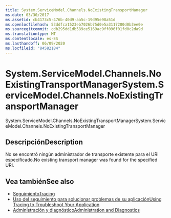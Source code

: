 ```yaml
---
title: System.ServiceModel.Channels.NoExistingTransportManager
ms.date: 03/30/2017
ms.assetid: cb4173c5-476b-40d9-aa5c-19d95e98a51d
ms.openlocfilehash: 53ddfca1523eb7026b75d0e5a3117200d0b3ee0e
ms.sourcegitcommit: cdb295dd1db589ce5169ac9ff096f01fd0c2da9d
ms.translationtype: MT
ms.contentlocale: es-ES
ms.lasthandoff: 06/09/2020
ms.locfileid: "84582184"
---
```

# <a name="systemservicemodelchannelsnoexistingtransportmanager"></a><span data-ttu-id="3f955-102">System.ServiceModel.Channels.NoExistingTransportManager</span><span class="sxs-lookup"><span data-stu-id="3f955-102">System.ServiceModel.Channels.NoExistingTransportManager</span></span>
<span data-ttu-id="3f955-103">System.ServiceModel.Channels.NoExistingTransportManager</span><span class="sxs-lookup"><span data-stu-id="3f955-103">System.ServiceModel.Channels.NoExistingTransportManager</span></span>  
  
## <a name="description"></a><span data-ttu-id="3f955-104">Descripción</span><span class="sxs-lookup"><span data-stu-id="3f955-104">Description</span></span>  
 <span data-ttu-id="3f955-105">No se encontró ningún administrador de transporte existente para el URI especificado.</span><span class="sxs-lookup"><span data-stu-id="3f955-105">No existing transport manager was found for the specified URI.</span></span>  
  
## <a name="see-also"></a><span data-ttu-id="3f955-106">Vea también</span><span class="sxs-lookup"><span data-stu-id="3f955-106">See also</span></span>

- [<span data-ttu-id="3f955-107">Seguimiento</span><span class="sxs-lookup"><span data-stu-id="3f955-107">Tracing</span></span>](index.md)
- [<span data-ttu-id="3f955-108">Uso del seguimiento para solucionar problemas de su aplicación</span><span class="sxs-lookup"><span data-stu-id="3f955-108">Using Tracing to Troubleshoot Your Application</span></span>](using-tracing-to-troubleshoot-your-application.md)
- [<span data-ttu-id="3f955-109">Administración y diagnóstico</span><span class="sxs-lookup"><span data-stu-id="3f955-109">Administration and Diagnostics</span></span>](../index.md)

